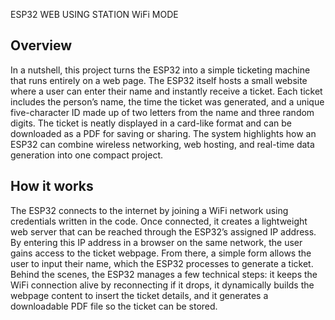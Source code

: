 ESP32 WEB USING STATION WiFi MODE
## Overview
In a nutshell, this project turns the ESP32 into a simple ticketing machine that runs entirely on a web page.
The ESP32 itself hosts a small website where a user can enter their name and instantly receive a ticket. 
Each ticket includes the person’s name, the time the ticket was generated, and a unique five-character ID made up of two letters from the name and three random digits. 
The ticket is neatly displayed in a card-like format and can be downloaded as a PDF for saving or sharing. 
The system highlights how an ESP32 can combine wireless networking, web hosting, and real-time data generation into one compact project.
## How it works
The ESP32 connects to the internet by joining a WiFi network using credentials written in the code. 
Once connected, it creates a lightweight web server that can be reached through the ESP32’s assigned IP address. 
By entering this IP address in a browser on the same network, the user gains access to the ticket webpage. 
From there, a simple form allows the user to input their name, which the ESP32 processes to generate a ticket.
Behind the scenes, the ESP32 manages a few technical steps: it keeps the WiFi connection alive by reconnecting if it drops, it dynamically builds the webpage content to insert the ticket details, and it generates a downloadable PDF file so the ticket can be stored.
